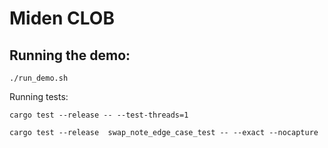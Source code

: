 # Miden CLOB

## Running the demo:
```
./run_demo.sh
```


Running tests:
```
cargo test --release -- --test-threads=1
```


```
cargo test --release  swap_note_edge_case_test -- --exact --nocapture
```


